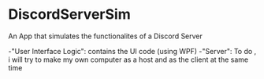 # DiscordServerSim

An App that simulates the functionalites of a Discord Server

-"User Interface Logic": contains the UI code (using WPF)
-"Server": To do , i will try to make my own computer as a host and as the client at the same time
